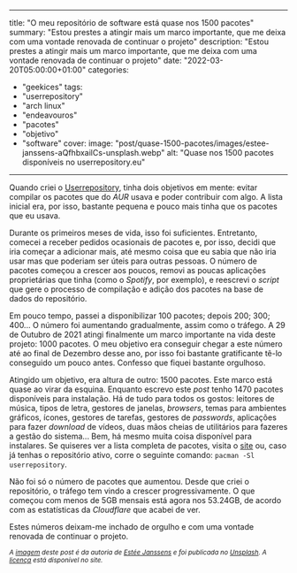  ---
title: "O meu repositório de software está quase nos 1500 pacotes"
summary: "Estou prestes a atingir mais um marco importante, que me deixa com uma vontade renovada de continuar o projeto"
description: "Estou prestes a atingir mais um marco importante, que me deixa com uma vontade renovada de continuar o projeto"
date: "2022-03-20T05:00:00+01:00"
categories: 
  - "geekices"
tags:
  - "userrepository"
  - "arch linux"
  - "endeavouros"
  - "pacotes"
  - "objetivo"
  - "software"
cover:
  image: "post/quase-1500-pacotes/images/estee-janssens-aQfhbxailCs-unsplash.webp"
  alt: "Quase nos 1500 pacotes disponíveis no userrepository.eu"
---

Quando criei o [Userrepository](userrepository.eu), tinha dois objetivos em mente: evitar compilar os pacotes que do *AUR* usava e poder contribuir com algo. A lista inicial era, por isso, bastante pequena e pouco mais tinha que os pacotes que eu usava.

Durante os primeiros meses de vida, isso foi suficientes. Entretanto, comecei a receber pedidos ocasionais de pacotes e, por isso, decidi que iria começar a adicionar mais, até mesmo coisa que eu sabia que não iria usar mas que poderiam ser úteis para outras pessoas. O número de pacotes começou a crescer aos poucos, removi as poucas aplicações proprietárias que tinha (como o *Spotify*, por exemplo), e reescrevi o _script_ que gere o processo de compilação e adição dos pacotes na base de dados do repositório.

Em pouco tempo, passei a disponibilizar 100 pacotes; depois 200; 300; 400... O número foi aumentando gradualmente, assim como o tráfego. A 29 de Outubro de 2021 atingi finalmente um marco importante na vida deste projeto: 1000 pacotes. O meu objetivo era conseguir chegar a este número até ao final de Dezembro desse ano, por isso foi bastante gratificante tê-lo conseguido um pouco antes. Confesso que fiquei bastante orgulhoso.

Atingido um objetivo, era altura de outro: 1500 pacotes. Este marco está quase ao virar da esquina. Enquanto escrevo este _post_ tenho 1470 pacotes disponíveis para instalação. Há de tudo para todos os gostos: leitores de música, tipos de letra, gestores de janelas, _browsers_, temas para ambientes gráficos, ícones, gestores de tarefas, gestores de *passwords*, aplicações para fazer *download* de vídeos, duas mãos cheias de utilitários para fazeres a gestão do sistema... Bem, há mesmo muita coisa disponível para instalares. Se quiseres ver a lista completa de pacotes, visita o [site](https://userrepository.eu/) ou, caso já tenhas o repositório ativo, corre o seguinte comando: `pacman -Sl userrepository`.

Não foi só o número de pacotes que aumentou. Desde que criei o repositório, o tráfego tem vindo a crescer progressivamente. O que começou com menos de 5GB mensais está agora nos 53.24GB, de acordo com as estatísticas da *Cloudflare* que acabei de ver.

Estes números deixam-me inchado de orgulho e com uma vontade renovada de continuar o projeto.

<small>_A [imagem](https://unsplash.com/photos/aQfhbxailCs) deste post é da autoria de [Estée Janssens](https://unsplash.com/@esteejanssens) e foi publicada no [Unsplash](https://unsplash.com). A [licença](https://unsplash.com/license) está disponível no site._</small>
